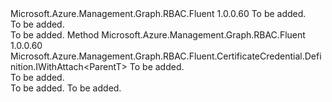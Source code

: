 <Type Name="IWithAuthFileCertificatePassword&lt;ParentT&gt;" FullName="Microsoft.Azure.Management.Graph.RBAC.Fluent.CertificateCredential.Definition.IWithAuthFileCertificatePassword&lt;ParentT&gt;">
  <TypeSignature Language="C#" Value="public interface IWithAuthFileCertificatePassword&lt;ParentT&gt;" />
  <TypeSignature Language="ILAsm" Value=".class public interface auto ansi abstract IWithAuthFileCertificatePassword`1&lt;ParentT&gt;" />
  <TypeSignature Language="DocId" Value="T:Microsoft.Azure.Management.Graph.RBAC.Fluent.CertificateCredential.Definition.IWithAuthFileCertificatePassword`1" />
  <TypeSignature Language="VB.NET" Value="Public Interface IWithAuthFileCertificatePassword(Of ParentT)" />
  <TypeSignature Language="F#" Value="type IWithAuthFileCertificatePassword&lt;'ParentT&gt; = interface" />
  <AssemblyInfo>
    <AssemblyName>Microsoft.Azure.Management.Graph.RBAC.Fluent</AssemblyName>
    <AssemblyVersion>1.0.0.60</AssemblyVersion>
  </AssemblyInfo>
  <TypeParameters>
    <TypeParameter Name="ParentT" />
  </TypeParameters>
  <Interfaces />
  <Docs>
    <typeparam name="ParentT">To be added.</typeparam>
    <summary>To be added.</summary>
    <remarks>To be added.</remarks>
  </Docs>
  <Members>
    <Member MemberName="WithPrivateKeyPassword">
      <MemberSignature Language="C#" Value="public Microsoft.Azure.Management.Graph.RBAC.Fluent.CertificateCredential.Definition.IWithAttach&lt;ParentT&gt; WithPrivateKeyPassword (string privateKeyPassword);" />
      <MemberSignature Language="ILAsm" Value=".method public hidebysig newslot virtual instance class Microsoft.Azure.Management.Graph.RBAC.Fluent.CertificateCredential.Definition.IWithAttach`1&lt;!ParentT&gt; WithPrivateKeyPassword(string privateKeyPassword) cil managed" />
      <MemberSignature Language="DocId" Value="M:Microsoft.Azure.Management.Graph.RBAC.Fluent.CertificateCredential.Definition.IWithAuthFileCertificatePassword`1.WithPrivateKeyPassword(System.String)" />
      <MemberSignature Language="VB.NET" Value="Public Function WithPrivateKeyPassword (privateKeyPassword As String) As IWithAttach(Of ParentT)" />
      <MemberSignature Language="F#" Value="abstract member WithPrivateKeyPassword : string -&gt; Microsoft.Azure.Management.Graph.RBAC.Fluent.CertificateCredential.Definition.IWithAttach&lt;'ParentT&gt;" Usage="iWithAuthFileCertificatePassword.WithPrivateKeyPassword privateKeyPassword" />
      <MemberType>Method</MemberType>
      <AssemblyInfo>
        <AssemblyName>Microsoft.Azure.Management.Graph.RBAC.Fluent</AssemblyName>
        <AssemblyVersion>1.0.0.60</AssemblyVersion>
      </AssemblyInfo>
      <ReturnValue>
        <ReturnType>Microsoft.Azure.Management.Graph.RBAC.Fluent.CertificateCredential.Definition.IWithAttach&lt;ParentT&gt;</ReturnType>
      </ReturnValue>
      <Parameters>
        <Parameter Name="privateKeyPassword" Type="System.String" />
      </Parameters>
      <Docs>
        <param name="privateKeyPassword">To be added.</param>
        <summary>To be added.</summary>
        <returns>To be added.</returns>
        <remarks>To be added.</remarks>
      </Docs>
    </Member>
  </Members>
</Type>